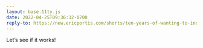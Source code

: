 ```yaml
---
layout: base.11ty.js
date: 2022-04-25T09:36:32-0700
reply-to: https://new.ericportis.com/shorts/ten-years-of-wanting-to-indieweb/
---
```


Let’s see if it works!
